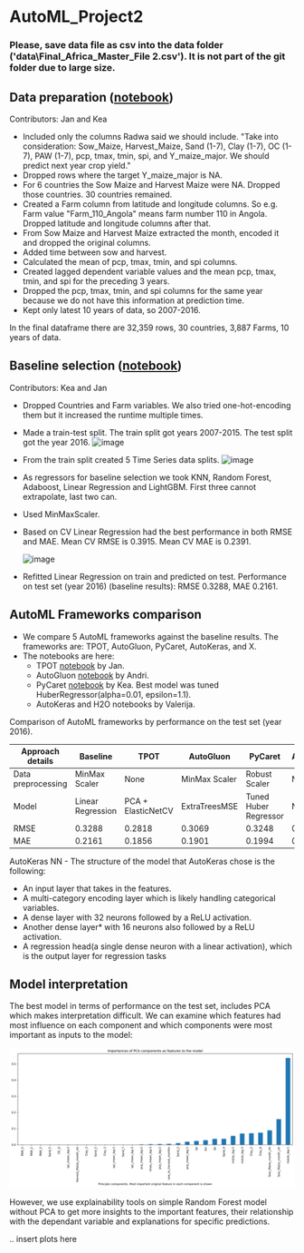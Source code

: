 # AutoML_Project2

### Please, save data file as csv into the data folder ('data\Final_Africa_Master_File 2.csv'). It is not part of the git folder due to large size.

## Data preparation ([notebook](https://github.com/jtimko16/AutoML_Project2/blob/main/notebooks/1.Data_preparation.ipynb))
Contributors: Jan and Kea

* Included only the columns Radwa said we should include. "Take into consideration: Sow_Maize, Harvest_Maize, Sand (1-7), Clay (1-7), OC (1-7), PAW (1-7), pcp, tmax, tmin, spi, and Y_maize_major. We should predict next year crop yield."
* Dropped rows where the target Y_maize_major is NA.
* For 6 countries the Sow Maize and Harvest Maize were NA. Dropped those countries. 30 countries remained.
* Created a Farm column from latitude and longitude columns. So e.g. Farm value "Farm_110_Angola" means farm number 110 in Angola. Dropped latitude and longitude columns after that.
* From Sow Maize and Harvest Maize extracted the month, encoded it and dropped the original columns.
* Added time between sow and harvest.
* Calculated the mean of pcp, tmax, tmin, and spi columns.
* Created lagged dependent variable values and the mean pcp, tmax, tmin, and spi for the preceding 3 years.
* Dropped the pcp, tmax, tmin, and spi columns for the same year because we do not have this information at prediction time.
* Kept only latest 10 years of data, so 2007-2016.

In the final dataframe there are 32,359 rows, 30 countries, 3,887 Farms, 10 years of data.

## Baseline selection ([notebook](https://github.com/jtimko16/AutoML_Project2/blob/main/notebooks/2.Baseline_selection.ipynb))
Contributors: Kea and Jan

* Dropped Countries and Farm variables. We also tried one-hot-encoding them but it increased the runtime multiple times.
* Made a train-test split. The train split got years 2007-2015. The test split got the year 2016.
![image](https://github.com/jtimko16/AutoML_Project2/assets/55859977/ff4f1633-be5f-4d91-b711-1d30d19dc301)
* From the train split created 5 Time Series data splits.
![image](https://github.com/jtimko16/AutoML_Project2/assets/55859977/4edc7758-0c5b-4025-80da-e582f09bc33c)
* As regressors for baseline selection we took KNN, Random Forest, Adaboost, Linear Regression and LightGBM. First three cannot extrapolate, last two can.
* Used MinMaxScaler.
* Based on CV Linear Regression had the best performance in both RMSE and MAE. Mean CV RMSE is 0.3915. Mean CV MAE is 0.2391.
  
  ![image](https://github.com/jtimko16/AutoML_Project2/assets/55859977/1944f369-56a1-4cae-8af0-4a8c0b183782)

* Refitted Linear Regression on train and predicted on test. Performance on test set (year 2016) (baseline results): RMSE 0.3288, MAE 0.2161.

## AutoML Frameworks comparison

* We compare 5 AutoML frameworks against the baseline results. The frameworks are: TPOT, AutoGluon, PyCaret, AutoKeras, and X.
* The notebooks are here:
  * TPOT [notebook](https://github.com/jtimko16/AutoML_Project2/blob/main/notebooks/5.TPOT.ipynb) by Jan.
  * AutoGluon [notebook](https://github.com/jtimko16/AutoML_Project2/blob/main/notebooks/3.AutoGluon.ipynb) by Andri.
  * PyCaret [notebook](https://github.com/jtimko16/AutoML_Project2/blob/main/notebooks/4.PyCaret.ipynb) by Kea. Best model was tuned HuberRegressor(alpha=0.01, epsilon=1.1).
  * AutoKeras and H2O notebooks by Valerija.

 
 Comparison of AutoML frameworks by performance on the test set (year 2016).

 Approach details | Baseline | TPOT | AutoGluon | PyCaret | AutoKeras | H2O
--- | --- | --- | --- |--- |--- |---
Data preprocessing | MinMax Scaler | None | MinMax Scaler | Robust Scaler | None | None 
Model | Linear Regression | PCA + ElasticNetCV | ExtraTreesMSE | Tuned Huber Regressor | NN* |  'StackedEnsemble_BestOfFamily'  
RMSE | 0.3288 | 0.2818 | 0.3069 | 0.3248 | 0.4081 |  0.3616 
MAE  | 0.2161 | 0.1856 | 0.1901 | 0.1994 | 0.3361 | 0.2274

AutoKeras NN - The structure of the model that AutoKeras chose is the following:
* An input layer that takes in the features.
* A multi-category encoding layer which is likely handling categorical variables.
* A dense layer with 32 neurons followed by a ReLU activation.
* Another dense layer* with 16 neurons also followed by a ReLU activation.
* A regression head(a single dense neuron with a linear activation), which is the output layer for regression tasks

## Model interpretation

The best model in terms of performance on the test set, includes PCA which makes interpretation difficult. We can examine which features had most influence on each component and which components were most important as inputs to the model:

![image](https://github.com/jtimko16/AutoML_Project2/blob/main/plots/PCA_components_importance.png)

However, we use explainability tools on simple Random Forest model without PCA to get more insights to the important features, their relationship with the dependant variable and explanations for specific predictions.

.. insert plots here

